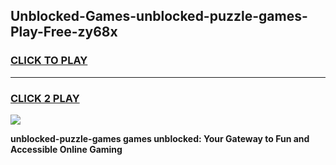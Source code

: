 
## Unblocked-Games-unblocked-puzzle-games-Play-Free-zy68x
<h3>
<a href="https://premium76.site?title=unblocked-puzzle-games&ref=18A">CLICK TO PLAY</a></h3>
<hr>

<h3>
<a href="https://premium76.site?title=unblocked-puzzle-games&ref=18A">CLICK 2 PLAY</a>
  
</h3>

<a href="https://premium76.site?title=unblocked-puzzle-games&ref=18A"><img src="https://clearcache.store/games.png"></a>


**unblocked-puzzle-games games unblocked: Your Gateway to Fun and Accessible Online Gaming**
